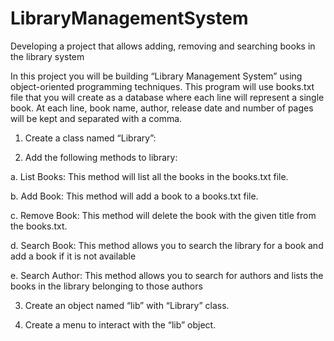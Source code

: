 # LibraryManagementSystem
Developing a project that allows adding, removing and searching books in the library system

In this project you will be building “Library Management System” using object-oriented programming techniques. This program will use books.txt file that you will create as a database where each line will represent a single book. At each line, book name, author, release date and number of pages will be kept and separated with a comma.

1. Create a class named “Library”: 

2. Add the following methods to library:
   
  a. List Books: This method will list all the books in the books.txt file.     
   
  b. Add Book: This method will add a book to a books.txt file.   
  
  c. Remove Book: This method will delete the book with the given title from the books.txt. 

  d. Search Book: This method allows you to search the library for a book and add a book if it is not available

  e. Search Author: This method allows you to search for authors and lists the books in the library belonging to those authors
   
3. Create an object named “lib” with “Library” class.
   
4. Create a menu to interact with the “lib” object.

